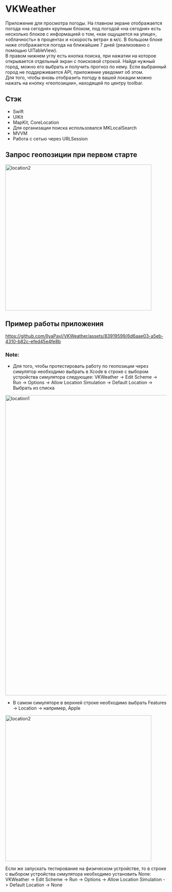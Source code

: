 # VKWeather

Приложение для просмотра погоды.
На главном экране отображается погода «на сегодня» крупным блоком, под погодой «на сегодня» есть несколько блоков с информацией о том, «как ощущается на улице», «облачность» в процентах и «скорость ветра» в м/с. В большом блоке ниже отображается погода на ближайшие 7 дней (реализовано с помощью UITableView).  
В правом нижнем углу есть кнопка поиска, при нажатии на которое открывается отдельный экран с поисковой строкой. Найдя нужный город, можно его выбрать и получить прогноз по нему. Если выбранный город не поддерживается API, приложение уведомит об этом.  
Для того, чтобы вновь отобразить погоду в вашей локации можно нажать на кнопку «геопозиции», находящей по центру toolbar. 

## Стэк
- Swift
- UIKit
- MapKit, CoreLocation
- Для организации поиска использовался MKLocalSearch
- MVVM
- Работа с сетью через URLSession

## Запрос геопозиции при первом старте 
<img width="456" alt="location2" src="https://github.com/IlyaPavl/VKWeather/assets/83919599/319f706b-11fe-43ad-9ea0-8cfba514aee0">

## Пример работы приложения
https://github.com/IlyaPavl/VKWeather/assets/83919599/6d6aae03-a5eb-4310-b82c-efed45e4fe8b



### Note: 
- Для того, чтобы протестировать работу по геопозиции через симулятор необходимо выбрать в Xcode в строке с выбором устройства симулятора следующее: VKWeather -> Edit Scheme -> Run -> Options -> Allow Location Simulation -> Default Location -> Выбрать из списка
<img width="938" alt="location1" src="https://github.com/IlyaPavl/VKWeather/assets/83919599/4bffc250-11b3-45a0-80b3-f9fcaffdef5b">

- В самом симуляторе в верхней строке необходимо выбрать Features -> Location -> например, Apple
<img width="456" alt="location2" src="https://github.com/IlyaPavl/VKWeather/assets/83919599/742f8e7a-e509-446a-ad8d-a0b8c9b444a3">

Если же запускать тестирование на физическом устройстве, то в строке с выбором устройства симулятора необходимо установить None: VKWeather -> Edit Scheme -> Run -> Options -> Allow Location Simulation -> Default Location -> None

